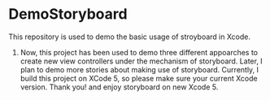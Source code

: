 DemoStoryboard
==============

This repository is used to demo the basic usage of stroyboard in Xcode.

1. Now, this project has been used to demo three different appoarches to create new view controllers under the mechanism of storyboard. Later, I plan to demo more stories about making use of storyboard. Currently, I build this project on XCode 5, so please make sure your current Xcode version. Thank you! and enjoy storyboard on new Xcode 5.

